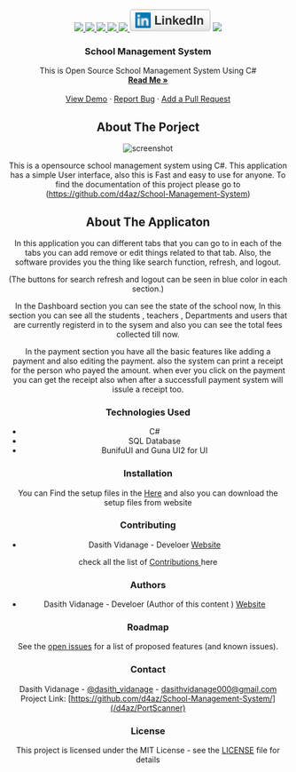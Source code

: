 <center>
<a href="https://github.com/d4az/"><img src="https://img.shields.io/github/followers/d4az?style=social"> </a> 
<a href="https://github.com/d4az/"><img src="https://img.shields.io/github/stars/d4az/PortScanner?style=social"> </a> 
<a href="https://github.com/d4az/"><img src="https://img.shields.io/github/forks/d4az/PortScanner?style=social"> </a> 
<a href="https://twitter.com/dasith_vidanage"><img src="https://img.shields.io/twitter/follow/dasith_vidanage?style=social"> </a> 
<a href="https://github.com/d4az/"><img src="https://img.shields.io/github/forks/d4az/School-Management-System?style=social"> </a> 
<a href="https://www.linkedin.com/in/dasith-vidanage-055389187/"><img src="https://github.com/d4az/d4az/blob/main/imgs/linkedin.svg" alt="LinkedIn"></a>
<a href="https://instagram.com/wakeupdaz/"> <img src="https://img.shields.io/badge/-wakeupdaaz-%238a3ab9?style=social&logo=instagram"> </a>
</cemter>



<!-- PROJECT LOGO -->
<br />
<p align="center">


  <h3 align="center">School Management System</h3>

  <p align="center">
  This is Open Source School Management System Using C#
    <br />
    <a href="https://github.com/d4az/School-Management-System"><strong>Read Me »</strong></a>
    <br />
    <br />
    <a href="yt link ">View Demo</a>
    ·
    <a href="https://github.com/d4az/School-Management-System/issues">Report Bug</a>
    ·
    <a href="https://github.com/d4az/School-Management-System/pulls">Add a Pull Request </a>
  </p>
</p>



<!-- ABOUT THE PROJECT -->
## About The Porject 

![screenshot](https://github.com/d4az/School-Management-System/blob/main/demo/one.png)


This is a opensource school management system using C#. This application has a simple User interface, also this is Fast and easy to use for anyone. To find the documentation of this project please go to (https://github.com/d4az/School-Management-System)

<!-- GETTING STARTED -->
## About The Applicaton 

In this application you can different tabs that you can go to in each of the tabs you can add remove or edit things related to that tab. Also, the software provides you the thing like search function, refresh, and logout.

(The buttons for search refresh and logout can be seen in blue color in each section.)

In the Dashboard section you can see the state of the school now, In this section you can see all the students , teachers , Departments and users that are currently registerd in to the sysem 
and also you can see the total fees collected till now.

In the payment section you have all the basic features like adding a payment and also editing the payment. also the system can print a receipt  for the person who payed the amount.  when ever you click on the payment you can get the receipt also when after a successfull payment system will issule a receipt too. 



### Technologies Used

<ul> 
  <li> C# </li>
  <li> SQL Database </li>
  <li> BunifuUI and Guna UI2 for UI  </li>
</ul>

### Installation

You can Find the setup files in the  <a href="https://github.com/d4az/School-Management-System/releases/tag/1.0"> Here</a> and also you can download the setup files from website 






### Contributing

<ul> 
  <li> Dasith Vidanage - Develoer  <a href="https://d4az.github.io/">Website</a> </li>
</ul>

check all the list of  <a href="https://github.com/d4az/School-Management-System/Contributions">Contributions </a>  here 



### Authors

<ul> 
  <li> Dasith Vidanage - Develoer  (Author of this content ) <a href="https://d4az.github.io/">Website</a> </li>
</ul>

### Roadmap

See the [open issues](https://github.com/d4az/School-Management-System//issues) for a list of proposed features (and known issues).

### Contact

Dasith Vidanage - [@dasith_vidanage](https://twitter.com/dasith_vidanage) - dasithvidanage000@gmail.com
Project Link: [https://github.com/d4az/School-Management-System/](/d4az/PortScanner)


### License

This project is licensed under the MIT License - see the <a href="https://github.com/d4az/School-Management-System/blob/main/LICENSE"> LICENSE</a> file for details



